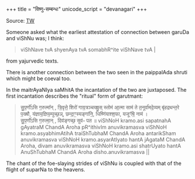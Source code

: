 +++
title = "विष्णु-सम्बन्धः"
unicode_script = "devanagari"
+++

Source: [TW](https://threadreaderapp.com/thread/1576810087704035328?refresh=1664966578)

Someone asked what the earliest attestation of connection between garuDa and viShNu was; I think:

> viShNave tvA shyenAya tvA somabhR^ite viShNave tvA | 

from yajurvedic texts.

There is another connection between the two seen in the paippalAda shruti which might be coeval too.

In the maitrAyaNIya saMhitA the incantation of the two are juxtaposed. The first incantation describes the "ritual" form of garutmant:

> सु॒प॒र्णो॑ऽसि ग॒रुत्मा᳚न् ,
त्रि॒वृत्ते॒ शिरो॑
गाय॒त्रञ्चख्षु॒स्
स्तोम॑ आ॒त्मा
साम॑ ते त॒नूर्वा॑मदे॒व्यम्
बृ॑हद्रथन्त॒रे प॒ख्षौ, य॑ज्ञाय॒ज्ञिय॒म्पुच्छ॒ञ्,  छन्दा॒ꣳ॒स्यङ्गा॑नि॒,
धिष्णि॑याश्श॒फा,
यजूꣳ॑षि॒ नाम॑ ।  
> सु॒प॒र्णो॑ऽसि ग॒रुत्मा॒न् , दिव॑ङ्गच्छ॒ सुव॑ᳶ पत ॥
> viShNoH kramo.asi sapatnahA gAyatraM ChandA Aroha pR^ithivIm anuvikramasva viShNoH kramo.asyabhimAtihA traiShTubhaM ChandA Aroha antarikSham anuvikramasva viShNoH kramo.asyarAtIyato hantA jAgataM ChandA Aroha, divam anuvikramasva viShNoH kramo.asi shatrUyato hantA AnuShTubhaM ChandA Aroha disho.anuvikramasva ||


The chant of the foe-slaying strides of viShNu is coupled with that of the flight of suparNa to the heavens. 